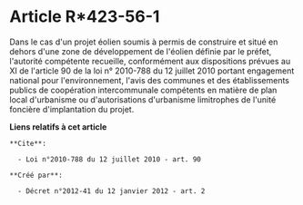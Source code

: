 # Article R*423-56-1

Dans le cas d'un projet éolien soumis à permis de construire et situé en dehors d'une zone de développement de l'éolien
définie par le préfet, l'autorité compétente recueille, conformément aux dispositions prévues au XI de l'article 90 de la loi
n° 2010-788 du 12 juillet 2010 portant engagement national pour l'environnement, l'avis des communes et des établissements
publics de coopération intercommunale compétents en matière de plan local d'urbanisme ou d'autorisations d'urbanisme
limitrophes de l'unité foncière d'implantation du projet.

**Liens relatifs à cet article**

	**Cite**:

	  - Loi n°2010-788 du 12 juillet 2010 - art. 90

	**Créé par**:

	  - Décret n°2012-41 du 12 janvier 2012 - art. 2
